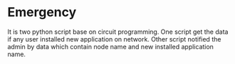 # Emergency
It is two python script base on circuit programming. One script get the data if any user installed new application on network. Other script notified the admin by data which contain node name and new installed application name.
